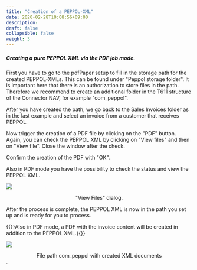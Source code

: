 ```yaml
---
title: "Creation of a PEPPOL-XML"
date: 2020-02-28T10:08:56+09:00
description: 
draft: false
collapsible: false
weight: 3
---
```


##### Creating a pure PEPPOL XML via the PDF job mode.

First you have to go to the pdfPaper setup to fill in the storage path for the created PEPPOL-XMLs. This can be found under "Peppol storage folder". It is important here that there is an authorization to store files in the path. Therefore we recommend to create an additional folder in the T611 structure of the Connector NAV, for example "com_peppol".

After you have created the path, we go back to the Sales Invoices folder as in the last example and select an invoice from a customer that receives PEPPOL.

Now trigger the creation of a PDF file by clicking on the "PDF" button. Again, you can check the PEPPOL XML by clicking on "View files" and then on "View file". Close the window after the check.

Confirm the creation of the PDF with "OK".

Also in PDF mode you have the possibility to check the status and view the PEPPOL XML.

![](/images/connectornav/data_exchange/peppol4.png)<center>"View Files" dialog.</center>


After the process is complete, the PEPPOL XML is now in the path you set up and is ready for you to process.

{{<notice info>}}Also in PDF mode, a PDF with the invoice content will be created in addition to the PEPPOL XML.{{</notice>}}

![](/images/connectornav/data_exchange/peppol5.png)<center>File path com_peppol with created XML documents</center>.

